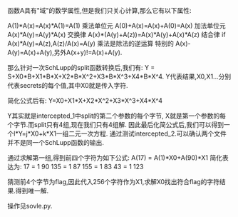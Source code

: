函数A具有"域"的数学属性,但是我们只关心计算,那么它有以下属性:

A(1)\*A(x)=A(x)\*A(1)=A(1) 乘法单位元
A(0)+A(x)=A(x)+A(0)=A(x) 加法单位元
A(x)\*A(y)=A(y)\*A(x) 交换律
A(x)\*(A(y)+A(z))=A(x)\*A(y)+A(x)\*A(z) 结合律
if A(x)\*A(y)=A(z),A(z)/A(x)=A(y) 乘法是除法的逆运算
特别的 A(x)-A(y)=A(x)+A(y),另外A(x+y)!=A(x)+A(y).

那么针对一次SchLupp的split函数转换后,我们有:
Y = S+X0\*B+X1\*B\*X+X2\*B\*X^2+X3\*B\*X^3+X4\*B\*X^4.
Y代表结果,X0,X1...分别代表secrets的每个值,其中X0就是传入字符.

简化公式后有:
Y=X0+X1\*X+X2\*X^2+X3\*X^3+X4\*X^4

Y其实就是intercepted_1中split的第二个参数的每个字节,
X就是第一个参数的每个字节.而split只有4组,现在我们只有4组解.
因此最后化简公式后,我们可以得到一个l\*Y=j\*X0+k\*X1一组二元一次方程.
通过测试intercepted_2.可以确认两个文件并不是同一个SchLupp函数的输出.

通过求解第一组,得到前四个字符为如下公式:
A(17) = A(1)\*X0+A(90)\*X1
简化表达为:
17 = 1 90 
135 = 1 87 
155 = 1 83 
43 = 1 123 

猜测前4个字节为flag,因此代入256个字符作为X1,求解X0找出符合flag的字符结果.得到唯一解.

操作见sovle.py.